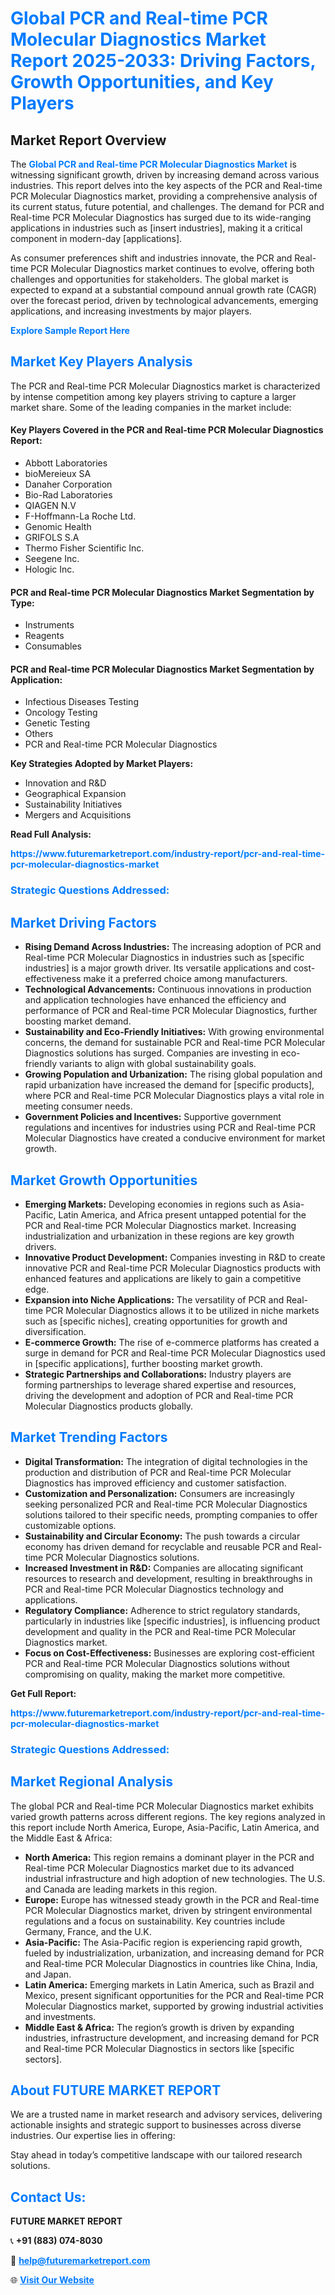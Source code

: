 <h1 style="color: #007BFF;">Global PCR and Real-time PCR Molecular Diagnostics Market Report 2025-2033: Driving Factors, Growth Opportunities, and Key Players</h1>

<section id="overview">
<h2>Market Report Overview</h2>
<p>The <a href="https://www.futuremarketreport.com/industry-report/pcr-and-real-time-pcr-molecular-diagnostics-market" style="color: #007BFF; text-decoration: none;"><strong>Global PCR and Real-time PCR Molecular Diagnostics Market</strong></a> is witnessing significant growth, driven by increasing demand across various industries. This report delves into the key aspects of the PCR and Real-time PCR Molecular Diagnostics market, providing a comprehensive analysis of its current status, future potential, and challenges. The demand for PCR and Real-time PCR Molecular Diagnostics has surged due to its wide-ranging applications in industries such as [insert industries], making it a critical component in modern-day [applications].</p>
<p>As consumer preferences shift and industries innovate, the PCR and Real-time PCR Molecular Diagnostics market continues to evolve, offering both challenges and opportunities for stakeholders. The global market is expected to expand at a substantial compound annual growth rate (CAGR) over the forecast period, driven by technological advancements, emerging applications, and increasing investments by major players.</p>
</section>

<section id="overview">
<p><a href="https://www.futuremarketreport.com/request-sample/reportId=126994" style="color: #007BFF; text-decoration: none;"><strong>Explore Sample Report Here</strong></a></p>
</section>

<section id="key-players">
<h2 style="color: #007BFF;">Market Key Players Analysis</h2>
<p>The PCR and Real-time PCR Molecular Diagnostics market is characterized by intense competition among key players striving to capture a larger market share. Some of the leading companies in the market include:</p>
<h4>Key Players Covered in the PCR and Real-time PCR Molecular Diagnostics Report:</h4>
<ul><li>Abbott Laboratories</li><li>bioMereieux SA</li><li>Danaher Corporation</li><li>Bio-Rad Laboratories</li><li>QIAGEN N.V</li><li>F-Hoffmann-La Roche Ltd.</li><li>Genomic Health</li><li>GRIFOLS S.A</li><li>Thermo Fisher Scientific Inc.</li><li>Seegene Inc.</li><li>Hologic Inc.</li></ul>
<h4>PCR and Real-time PCR Molecular Diagnostics Market Segmentation by Type:</h4>
<ul><li>Instruments</li><li>Reagents</li><li>Consumables</li></ul>

<h4>PCR and Real-time PCR Molecular Diagnostics Market Segmentation by Application:</h4>
<ul><li>Infectious Diseases Testing</li><li>Oncology Testing</li><li>Genetic Testing</li><li>Others</li><li>PCR and Real-time PCR Molecular Diagnostics</li></ul>
<p><strong>Key Strategies Adopted by Market Players:</strong></p>
<ul>
<li>Innovation and R&D</li>
<li>Geographical Expansion</li>
<li>Sustainability Initiatives</li>
<li>Mergers and Acquisitions</li>
</ul>
</section>

<section>
<p><strong>Read Full Analysis: </strong></p><a href="https://www.futuremarketreport.com/industry-report/pcr-and-real-time-pcr-molecular-diagnostics-market" style="color: #007BFF; text-decoration: none;"><strong>https://www.futuremarketreport.com/industry-report/pcr-and-real-time-pcr-molecular-diagnostics-market</strong></a>
<h3 style="color: #007BFF;">Strategic Questions Addressed:</h3>
</section>

<section id="driving-factors">
<h2 style="color: #007BFF;">Market Driving Factors</h2>
<ul>
<li><strong>Rising Demand Across Industries:</strong> The increasing adoption of PCR and Real-time PCR Molecular Diagnostics in industries such as [specific industries] is a major growth driver. Its versatile applications and cost-effectiveness make it a preferred choice among manufacturers.</li>
<li><strong>Technological Advancements:</strong> Continuous innovations in production and application technologies have enhanced the efficiency and performance of PCR and Real-time PCR Molecular Diagnostics, further boosting market demand.</li>
<li><strong>Sustainability and Eco-Friendly Initiatives:</strong> With growing environmental concerns, the demand for sustainable PCR and Real-time PCR Molecular Diagnostics solutions has surged. Companies are investing in eco-friendly variants to align with global sustainability goals.</li>
<li><strong>Growing Population and Urbanization:</strong> The rising global population and rapid urbanization have increased the demand for [specific products], where PCR and Real-time PCR Molecular Diagnostics plays a vital role in meeting consumer needs.</li>
<li><strong>Government Policies and Incentives:</strong> Supportive government regulations and incentives for industries using PCR and Real-time PCR Molecular Diagnostics have created a conducive environment for market growth.</li>
</ul>
</section>

<section id="growth-opportunities">
<h2 style="color: #007BFF;">Market Growth Opportunities</h2>
<ul>
<li><strong>Emerging Markets:</strong> Developing economies in regions such as Asia-Pacific, Latin America, and Africa present untapped potential for the PCR and Real-time PCR Molecular Diagnostics market. Increasing industrialization and urbanization in these regions are key growth drivers.</li>
<li><strong>Innovative Product Development:</strong> Companies investing in R&D to create innovative PCR and Real-time PCR Molecular Diagnostics products with enhanced features and applications are likely to gain a competitive edge.</li>
<li><strong>Expansion into Niche Applications:</strong> The versatility of PCR and Real-time PCR Molecular Diagnostics allows it to be utilized in niche markets such as [specific niches], creating opportunities for growth and diversification.</li>
<li><strong>E-commerce Growth:</strong> The rise of e-commerce platforms has created a surge in demand for PCR and Real-time PCR Molecular Diagnostics used in [specific applications], further boosting market growth.</li>
<li><strong>Strategic Partnerships and Collaborations:</strong> Industry players are forming partnerships to leverage shared expertise and resources, driving the development and adoption of PCR and Real-time PCR Molecular Diagnostics products globally.</li>
</ul>
</section>

<section id="trending-factors">
<h2 style="color: #007BFF;">Market Trending Factors</h2>
<ul>
<li><strong>Digital Transformation:</strong> The integration of digital technologies in the production and distribution of PCR and Real-time PCR Molecular Diagnostics has improved efficiency and customer satisfaction.</li>
<li><strong>Customization and Personalization:</strong> Consumers are increasingly seeking personalized PCR and Real-time PCR Molecular Diagnostics solutions tailored to their specific needs, prompting companies to offer customizable options.</li>
<li><strong>Sustainability and Circular Economy:</strong> The push towards a circular economy has driven demand for recyclable and reusable PCR and Real-time PCR Molecular Diagnostics solutions.</li>
<li><strong>Increased Investment in R&D:</strong> Companies are allocating significant resources to research and development, resulting in breakthroughs in PCR and Real-time PCR Molecular Diagnostics technology and applications.</li>
<li><strong>Regulatory Compliance:</strong> Adherence to strict regulatory standards, particularly in industries like [specific industries], is influencing product development and quality in the PCR and Real-time PCR Molecular Diagnostics market.</li>
<li><strong>Focus on Cost-Effectiveness:</strong> Businesses are exploring cost-efficient PCR and Real-time PCR Molecular Diagnostics solutions without compromising on quality, making the market more competitive.</li>
</ul>
</section>

<section>
<p><strong>Get Full Report: </strong></p><a href="https://www.futuremarketreport.com/industry-report/pcr-and-real-time-pcr-molecular-diagnostics-market" style="color: #007BFF; text-decoration: none;"><strong>https://www.futuremarketreport.com/industry-report/pcr-and-real-time-pcr-molecular-diagnostics-market</strong></a>
<h3 style="color: #007BFF;">Strategic Questions Addressed:</h3>
</section>


<section id="regional-analysis">
<h2 style="color: #007BFF;">Market Regional Analysis</h2>
<p>The global PCR and Real-time PCR Molecular Diagnostics market exhibits varied growth patterns across different regions. The key regions analyzed in this report include North America, Europe, Asia-Pacific, Latin America, and the Middle East & Africa:</p>
<ul>
<li><strong>North America:</strong> This region remains a dominant player in the PCR and Real-time PCR Molecular Diagnostics market due to its advanced industrial infrastructure and high adoption of new technologies. The U.S. and Canada are leading markets in this region.</li>
<li><strong>Europe:</strong> Europe has witnessed steady growth in the PCR and Real-time PCR Molecular Diagnostics market, driven by stringent environmental regulations and a focus on sustainability. Key countries include Germany, France, and the U.K.</li>
<li><strong>Asia-Pacific:</strong> The Asia-Pacific region is experiencing rapid growth, fueled by industrialization, urbanization, and increasing demand for PCR and Real-time PCR Molecular Diagnostics in countries like China, India, and Japan.</li>
<li><strong>Latin America:</strong> Emerging markets in Latin America, such as Brazil and Mexico, present significant opportunities for the PCR and Real-time PCR Molecular Diagnostics market, supported by growing industrial activities and investments.</li>
<li><strong>Middle East & Africa:</strong> The region’s growth is driven by expanding industries, infrastructure development, and increasing demand for PCR and Real-time PCR Molecular Diagnostics in sectors like [specific sectors].</li>
</ul>
</section>

<footer>
<h2 style="color: #007BFF;">About FUTURE MARKET REPORT</h2>
<p>We are a trusted name in market research and advisory services, delivering actionable insights and strategic support to businesses across diverse industries. Our expertise lies in offering:</p>

<p>Stay ahead in today’s competitive landscape with our tailored research solutions.</p>

<h2 style="color: #007BFF;">Contact Us:</h2>
<p><strong>FUTURE MARKET REPORT</strong></p>
<p>📞 <strong>+91 (883) 074-8030</strong></p>
<p>📧 <strong><a href="mailto:help@futuremarketreport.com" style="color: #007BFF;">help@futuremarketreport.com</a></strong></p>
<p>🌐 <strong><a href="https://www.futuremarketreport.com/" style="color: #007BFF;">Visit Our Website</a></strong></p>
</footer>